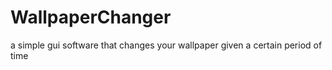 # WallpaperChanger
a simple gui software that changes your wallpaper given a certain period of time
